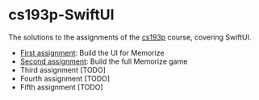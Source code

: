 # cs193p-SwiftUI
The solutions to the assignments of the [cs193p](https://cs193p.sites.stanford.edu) course, covering SwiftUI.

- [First assignment](./assignment-1): Build the UI for Memorize
- [Second assignment](./assignment-2): Build the full Memorize game   
- Third assignment    [TODO]
- Fourth assignment   [TODO]
- Fifth assignment    [TODO]
